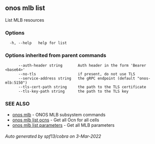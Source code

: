 ## onos mlb list

List MLB resources

### Options

```
  -h, --help   help for list
```

### Options inherited from parent commands

```
      --auth-header string       Auth header in the form 'Bearer <base64>'
      --no-tls                   if present, do not use TLS
      --service-address string   the gRPC endpoint (default "onos-mlb:5150")
      --tls-cert-path string     the path to the TLS certificate
      --tls-key-path string      the path to the TLS key
```

### SEE ALSO

* [onos mlb](onos_mlb.md)	 - ONOS MLB subsystem commands
* [onos mlb list ocns](onos_mlb_list_ocns.md)	 - Get all Ocn for all cells
* [onos mlb list parameters](onos_mlb_list_parameters.md)	 - Get all MLB parameters

###### Auto generated by spf13/cobra on 3-Mar-2022
